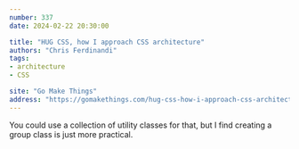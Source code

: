 ```yaml
---
number: 337
date: 2024-02-22 20:30:00

title: "HUG CSS, how I approach CSS architecture"
authors: "Chris Ferdinandi"
tags:
- architecture
- CSS

site: "Go Make Things"
address: "https://gomakethings.com/hug-css-how-i-approach-css-architecture/"
---
```


You could use a collection of utility classes for that, but I find creating a group class is just more practical.